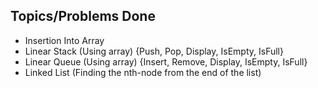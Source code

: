 ## Topics/Problems Done

- Insertion Into Array
- Linear Stack (Using array) {Push, Pop, Display, IsEmpty, IsFull}
- Linear Queue (Using array) {Insert, Remove, Display, IsEmpty, IsFull}
- Linked List (Finding the nth-node from the end of the list)
